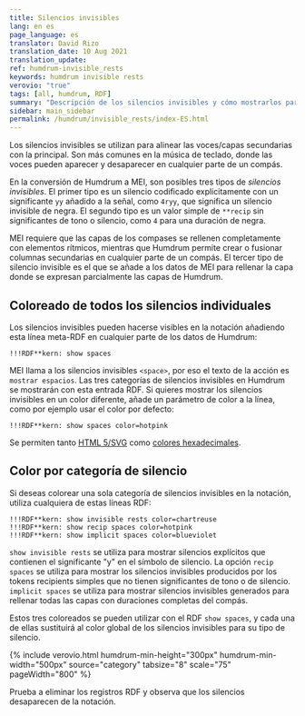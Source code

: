 ```yaml
---
title: Silencios invisibles
lang: en es
page_language: es
translator: David Rizo
translation_date: 10 Aug 2021
translation_update:
ref: humdrum-invisible_rests
keywords: humdrum invisible rests
verovio: "true"
tags: [all, humdrum, RDF]
summary: "Descripción de los silencios invisibles y cómo mostrarlos para su corrección."
sidebar: main_sidebar
permalink: /humdrum/invisible_rests/index-ES.html
---
```


Los silencios invisibles se utilizan para alinear las voces/capas secundarias con la principal. Son más comunes en la música de teclado, donde las voces pueden aparecer y desaparecer en cualquier parte de un compás. 

En la conversión de Humdrum a MEI, son posibles tres tipos de *silencios invisibles*.  El primer tipo es un silencio codificado explícitamente con un significante `yy` añadido a la señal, como `4ryy`, que significa un silencio invisible de negra.  El segundo tipo es un valor simple de `**recip` sin significantes de tono o silencio, como `4` para una duración de negra.

MEI requiere que las capas de los compases se rellenen completamente con elementos rítmicos, mientras que Humdrum permite crear o fusionar columnas secundarias en cualquier parte de un compás.  El tercer tipo de silencio invisible es el que se añade a los datos de MEI para rellenar la capa donde se expresan parcialmente las capas de Humdrum.

## Coloreado de todos los silencios individuales ##

Los silencios invisibles pueden hacerse visibles en la notación añadiendo esta línea meta-RDF en cualquier parte de los datos de Humdrum:

```
!!!RDF**kern: show spaces
```

MEI llama a los silencios invisibles `<space>`, por eso el texto de la acción es `mostrar espacios`.  Las tres categorías de silencios invisibles en Humdrum se mostrarán con esta entrada RDF.  Si quieres mostrar los silencios invisibles en un color diferente, añade un parámetro de color a la línea, como por ejemplo usar el color por defecto:

```
!!!RDF**kern: show spaces color=hotpink
```

Se permiten tanto [HTML 5/SVG](http://www.december.com/html/spec/colorsvg.html) como [colores hexadecimales](http://www.hexcolortool.com).


## Color por categoría de silencio ##

Si deseas colorear una sola categoría de silencios invisibles en la notación, utiliza cualquiera de estas líneas RDF:

```
!!!RDF**kern: show invisible rests color=chartreuse
!!!RDF**kern: show recip spaces color=hotpink
!!!RDF**kern: show implicit spaces color=blueviolet
```

`show invisible rests` se utiliza para mostrar silencios explícitos que contienen el significante "y" en el símbolo de silencio. La opción `recip spaces` se utiliza para mostrar los silencios invisibles producidos por los tokens recipients simples que no tienen significantes de tono o de silencio.  `implicit spaces` se utiliza para mostrar silencios invisibles generados para rellenar todas las capas con duraciones completas del compás.

Estos tres coloreados se pueden utilizar con el RDF `show spaces`, y cada una de ellas sustituirá al color global de los silencios invisibles para su tipo de silencio.


{% include verovio.html
	humdrum-min-height="300px"
	humdrum-min-width="500px"
	source="category"
	tabsize="8"
	scale="75"
	pageWidth="800"
%}
<script type="application/x-humdrum" id="category">
**kern
=1
*^
2cc	4
.	4e
4ryy	4d
*v	*v
4c
==
*-
!!!RDF**kern: show invisible rests color=chartreuse
!!!RDF**kern: show recip spaces color=hotpink
!!!RDF**kern: show implicit spaces color=blueviolet
</script>

Prueba a eliminar los registros RDF y observa que los silencios desaparecen de la notación.





